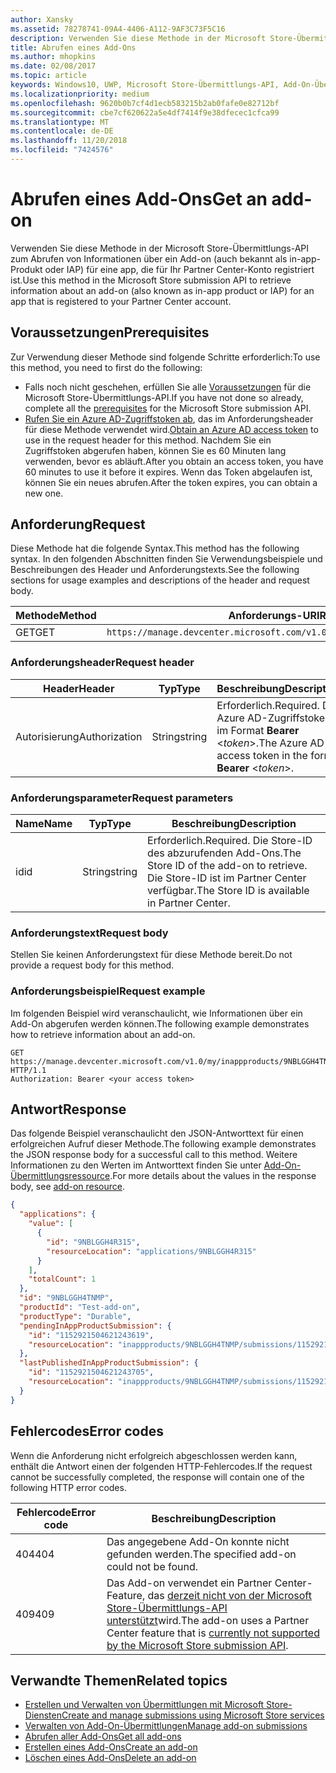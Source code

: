 ```yaml
---
author: Xansky
ms.assetid: 78278741-09A4-4406-A112-9AF3C73F5C16
description: Verwenden Sie diese Methode in der Microsoft Store-Übermittlungs-API zum Abrufen von Informationen über ein Add-on für eine app, die für Ihr Partner Center-Konto registriert ist.
title: Abrufen eines Add-Ons
ms.author: mhopkins
ms.date: 02/08/2017
ms.topic: article
keywords: Windows10, UWP, Microsoft Store-Übermittlungs-API, Add-On-Übermittlung, In-App-Produkt, IAP
ms.localizationpriority: medium
ms.openlocfilehash: 9620b0b7cf4d1ecb583215b2ab0fafe0e82712bf
ms.sourcegitcommit: cbe7cf620622a5e4df7414f9e38dfecec1cfca99
ms.translationtype: MT
ms.contentlocale: de-DE
ms.lasthandoff: 11/20/2018
ms.locfileid: "7424576"
---
```

# <a name="get-an-add-on"></a><span data-ttu-id="ec9f0-104">Abrufen eines Add-Ons</span><span class="sxs-lookup"><span data-stu-id="ec9f0-104">Get an add-on</span></span>

<span data-ttu-id="ec9f0-105">Verwenden Sie diese Methode in der Microsoft Store-Übermittlungs-API zum Abrufen von Informationen über ein Add-on (auch bekannt als in-app-Produkt oder IAP) für eine app, die für Ihr Partner Center-Konto registriert ist.</span><span class="sxs-lookup"><span data-stu-id="ec9f0-105">Use this method in the Microsoft Store submission API to retrieve information about an add-on (also known as in-app product or IAP) for an app that is registered to your Partner Center account.</span></span>

## <a name="prerequisites"></a><span data-ttu-id="ec9f0-106">Voraussetzungen</span><span class="sxs-lookup"><span data-stu-id="ec9f0-106">Prerequisites</span></span>

<span data-ttu-id="ec9f0-107">Zur Verwendung dieser Methode sind folgende Schritte erforderlich:</span><span class="sxs-lookup"><span data-stu-id="ec9f0-107">To use this method, you need to first do the following:</span></span>

* <span data-ttu-id="ec9f0-108">Falls noch nicht geschehen, erfüllen Sie alle [Voraussetzungen](create-and-manage-submissions-using-windows-store-services.md#prerequisites) für die Microsoft Store-Übermittlungs-API.</span><span class="sxs-lookup"><span data-stu-id="ec9f0-108">If you have not done so already, complete all the [prerequisites](create-and-manage-submissions-using-windows-store-services.md#prerequisites) for the Microsoft Store submission API.</span></span>
* <span data-ttu-id="ec9f0-109">[Rufen Sie ein Azure AD-Zugriffstoken ab](create-and-manage-submissions-using-windows-store-services.md#obtain-an-azure-ad-access-token), das im Anforderungsheader für diese Methode verwendet wird.</span><span class="sxs-lookup"><span data-stu-id="ec9f0-109">[Obtain an Azure AD access token](create-and-manage-submissions-using-windows-store-services.md#obtain-an-azure-ad-access-token) to use in the request header for this method.</span></span> <span data-ttu-id="ec9f0-110">Nachdem Sie ein Zugriffstoken abgerufen haben, können Sie es 60 Minuten lang verwenden, bevor es abläuft.</span><span class="sxs-lookup"><span data-stu-id="ec9f0-110">After you obtain an access token, you have 60 minutes to use it before it expires.</span></span> <span data-ttu-id="ec9f0-111">Wenn das Token abgelaufen ist, können Sie ein neues abrufen.</span><span class="sxs-lookup"><span data-stu-id="ec9f0-111">After the token expires, you can obtain a new one.</span></span>

## <a name="request"></a><span data-ttu-id="ec9f0-112">Anforderung</span><span class="sxs-lookup"><span data-stu-id="ec9f0-112">Request</span></span>

<span data-ttu-id="ec9f0-113">Diese Methode hat die folgende Syntax.</span><span class="sxs-lookup"><span data-stu-id="ec9f0-113">This method has the following syntax.</span></span> <span data-ttu-id="ec9f0-114">In den folgenden Abschnitten finden Sie Verwendungsbeispiele und Beschreibungen des Header und Anforderungstexts.</span><span class="sxs-lookup"><span data-stu-id="ec9f0-114">See the following sections for usage examples and descriptions of the header and request body.</span></span>

| <span data-ttu-id="ec9f0-115">Methode</span><span class="sxs-lookup"><span data-stu-id="ec9f0-115">Method</span></span> | <span data-ttu-id="ec9f0-116">Anforderungs-URI</span><span class="sxs-lookup"><span data-stu-id="ec9f0-116">Request URI</span></span>                                                      |
|--------|------------------------------------------------------------------|
| <span data-ttu-id="ec9f0-117">GET</span><span class="sxs-lookup"><span data-stu-id="ec9f0-117">GET</span></span>    | ```https://manage.devcenter.microsoft.com/v1.0/my/inappproducts/{inAppProductId}``` |


### <a name="request-header"></a><span data-ttu-id="ec9f0-118">Anforderungsheader</span><span class="sxs-lookup"><span data-stu-id="ec9f0-118">Request header</span></span>

| <span data-ttu-id="ec9f0-119">Header</span><span class="sxs-lookup"><span data-stu-id="ec9f0-119">Header</span></span>        | <span data-ttu-id="ec9f0-120">Typ</span><span class="sxs-lookup"><span data-stu-id="ec9f0-120">Type</span></span>   | <span data-ttu-id="ec9f0-121">Beschreibung</span><span class="sxs-lookup"><span data-stu-id="ec9f0-121">Description</span></span>                                                                 |
|---------------|--------|-----------------------------------------------------------------------------|
| <span data-ttu-id="ec9f0-122">Autorisierung</span><span class="sxs-lookup"><span data-stu-id="ec9f0-122">Authorization</span></span> | <span data-ttu-id="ec9f0-123">String</span><span class="sxs-lookup"><span data-stu-id="ec9f0-123">string</span></span> | <span data-ttu-id="ec9f0-124">Erforderlich.</span><span class="sxs-lookup"><span data-stu-id="ec9f0-124">Required.</span></span> <span data-ttu-id="ec9f0-125">Das Azure AD-Zugriffstoken im Format **Bearer** &lt;*token*&gt;.</span><span class="sxs-lookup"><span data-stu-id="ec9f0-125">The Azure AD access token in the form **Bearer** &lt;*token*&gt;.</span></span> |


### <a name="request-parameters"></a><span data-ttu-id="ec9f0-126">Anforderungsparameter</span><span class="sxs-lookup"><span data-stu-id="ec9f0-126">Request parameters</span></span>

| <span data-ttu-id="ec9f0-127">Name</span><span class="sxs-lookup"><span data-stu-id="ec9f0-127">Name</span></span>        | <span data-ttu-id="ec9f0-128">Typ</span><span class="sxs-lookup"><span data-stu-id="ec9f0-128">Type</span></span>   | <span data-ttu-id="ec9f0-129">Beschreibung</span><span class="sxs-lookup"><span data-stu-id="ec9f0-129">Description</span></span>                                                                 |
|---------------|--------|-----------------------------------------------------------------------------|
| <span data-ttu-id="ec9f0-130">id</span><span class="sxs-lookup"><span data-stu-id="ec9f0-130">id</span></span> | <span data-ttu-id="ec9f0-131">String</span><span class="sxs-lookup"><span data-stu-id="ec9f0-131">string</span></span> | <span data-ttu-id="ec9f0-132">Erforderlich.</span><span class="sxs-lookup"><span data-stu-id="ec9f0-132">Required.</span></span> <span data-ttu-id="ec9f0-133">Die Store-ID des abzurufenden Add-Ons.</span><span class="sxs-lookup"><span data-stu-id="ec9f0-133">The Store ID of the add-on to retrieve.</span></span> <span data-ttu-id="ec9f0-134">Die Store-ID ist im Partner Center verfügbar.</span><span class="sxs-lookup"><span data-stu-id="ec9f0-134">The Store ID is available in Partner Center.</span></span>  |


### <a name="request-body"></a><span data-ttu-id="ec9f0-135">Anforderungstext</span><span class="sxs-lookup"><span data-stu-id="ec9f0-135">Request body</span></span>

<span data-ttu-id="ec9f0-136">Stellen Sie keinen Anforderungstext für diese Methode bereit.</span><span class="sxs-lookup"><span data-stu-id="ec9f0-136">Do not provide a request body for this method.</span></span>


### <a name="request-example"></a><span data-ttu-id="ec9f0-137">Anforderungsbeispiel</span><span class="sxs-lookup"><span data-stu-id="ec9f0-137">Request example</span></span>

<span data-ttu-id="ec9f0-138">Im folgenden Beispiel wird veranschaulicht, wie Informationen über ein Add-On abgerufen werden können.</span><span class="sxs-lookup"><span data-stu-id="ec9f0-138">The following example demonstrates how to retrieve information about an add-on.</span></span>

```
GET https://manage.devcenter.microsoft.com/v1.0/my/inappproducts/9NBLGGH4TNMP HTTP/1.1
Authorization: Bearer <your access token>
```

## <a name="response"></a><span data-ttu-id="ec9f0-139">Antwort</span><span class="sxs-lookup"><span data-stu-id="ec9f0-139">Response</span></span>

<span data-ttu-id="ec9f0-140">Das folgende Beispiel veranschaulicht den JSON-Antworttext für einen erfolgreichen Aufruf dieser Methode.</span><span class="sxs-lookup"><span data-stu-id="ec9f0-140">The following example demonstrates the JSON response body for a successful call to this method.</span></span> <span data-ttu-id="ec9f0-141">Weitere Informationen zu den Werten im Antworttext finden Sie unter [Add-On-Übermittlungsressource](manage-add-ons.md#add-on-object).</span><span class="sxs-lookup"><span data-stu-id="ec9f0-141">For more details about the values in the response body, see [add-on resource](manage-add-ons.md#add-on-object).</span></span>

```json
{
  "applications": {
    "value": [
      {
        "id": "9NBLGGH4R315",
        "resourceLocation": "applications/9NBLGGH4R315"
      }
    ],
    "totalCount": 1
  },
  "id": "9NBLGGH4TNMP",
  "productId": "Test-add-on",
  "productType": "Durable",
  "pendingInAppProductSubmission": {
    "id": "1152921504621243619",
    "resourceLocation": "inappproducts/9NBLGGH4TNMP/submissions/1152921504621243619"
  },
  "lastPublishedInAppProductSubmission": {
    "id": "1152921504621243705",
    "resourceLocation": "inappproducts/9NBLGGH4TNMP/submissions/1152921504621243705"
  }
}
```

## <a name="error-codes"></a><span data-ttu-id="ec9f0-142">Fehlercodes</span><span class="sxs-lookup"><span data-stu-id="ec9f0-142">Error codes</span></span>

<span data-ttu-id="ec9f0-143">Wenn die Anforderung nicht erfolgreich abgeschlossen werden kann, enthält die Antwort einen der folgenden HTTP-Fehlercodes.</span><span class="sxs-lookup"><span data-stu-id="ec9f0-143">If the request cannot be successfully completed, the response will contain one of the following HTTP error codes.</span></span>

| <span data-ttu-id="ec9f0-144">Fehlercode</span><span class="sxs-lookup"><span data-stu-id="ec9f0-144">Error code</span></span> |  <span data-ttu-id="ec9f0-145">Beschreibung</span><span class="sxs-lookup"><span data-stu-id="ec9f0-145">Description</span></span>   |
|--------|------------------|
| <span data-ttu-id="ec9f0-146">404</span><span class="sxs-lookup"><span data-stu-id="ec9f0-146">404</span></span>  | <span data-ttu-id="ec9f0-147">Das angegebene Add-On konnte nicht gefunden werden.</span><span class="sxs-lookup"><span data-stu-id="ec9f0-147">The specified add-on could not be found.</span></span> |
| <span data-ttu-id="ec9f0-148">409</span><span class="sxs-lookup"><span data-stu-id="ec9f0-148">409</span></span>  | <span data-ttu-id="ec9f0-149">Das Add-on verwendet ein Partner Center-Feature, das [derzeit nicht von der Microsoft Store-Übermittlungs-API unterstützt](create-and-manage-submissions-using-windows-store-services.md#not_supported)wird.</span><span class="sxs-lookup"><span data-stu-id="ec9f0-149">The add-on uses a Partner Center feature that is [currently not supported by the Microsoft Store submission API](create-and-manage-submissions-using-windows-store-services.md#not_supported).</span></span>  |


## <a name="related-topics"></a><span data-ttu-id="ec9f0-150">Verwandte Themen</span><span class="sxs-lookup"><span data-stu-id="ec9f0-150">Related topics</span></span>

* [<span data-ttu-id="ec9f0-151">Erstellen und Verwalten von Übermittlungen mit Microsoft Store-Diensten</span><span class="sxs-lookup"><span data-stu-id="ec9f0-151">Create and manage submissions using Microsoft Store services</span></span>](create-and-manage-submissions-using-windows-store-services.md)
* [<span data-ttu-id="ec9f0-152">Verwalten von Add-On-Übermittlungen</span><span class="sxs-lookup"><span data-stu-id="ec9f0-152">Manage add-on submissions</span></span>](manage-add-on-submissions.md)
* [<span data-ttu-id="ec9f0-153">Abrufen aller Add-Ons</span><span class="sxs-lookup"><span data-stu-id="ec9f0-153">Get all add-ons</span></span>](get-all-add-ons.md)
* [<span data-ttu-id="ec9f0-154">Erstellen eines Add-Ons</span><span class="sxs-lookup"><span data-stu-id="ec9f0-154">Create an add-on</span></span>](create-an-add-on.md)
* [<span data-ttu-id="ec9f0-155">Löschen eines Add-Ons</span><span class="sxs-lookup"><span data-stu-id="ec9f0-155">Delete an add-on</span></span>](delete-an-add-on.md)
